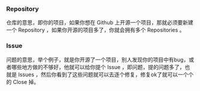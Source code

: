 ### Repository  
仓库的意思，即你的项目，如果你想在 Github 上开源一个项目，那就必须要新建一个 Repository ，如果你开源的项目多了，你就会拥有多个 Repositories 。

### Issue  
问题的意思，举个例子，就是你开源了一个项目，别人发现你的项目中有bug，或者哪些地方做的不够好，他就可以给你提个 Issue ，即问题，提的问题多了，也就是 Issues ，然后你看到了这些问题就可以去逐个修复，修复ok了就可以一个个的 Close 掉。
